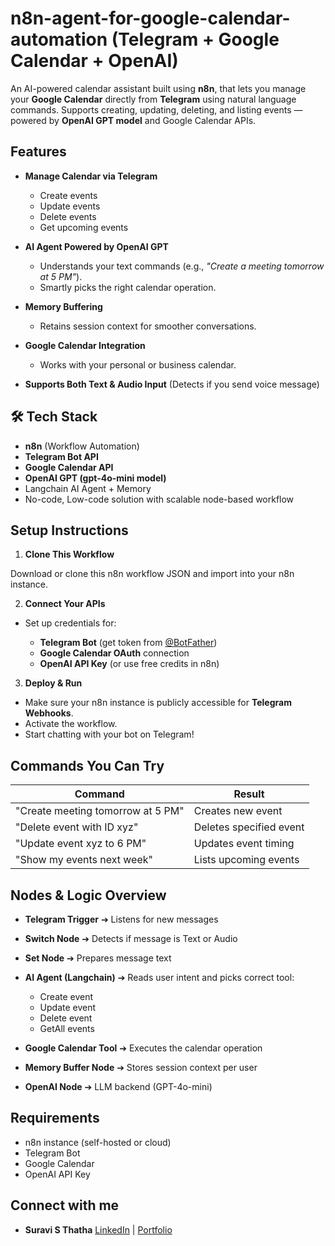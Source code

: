 # n8n-agent-for-google-calendar-automation (Telegram + Google Calendar + OpenAI)

An AI-powered calendar assistant built using **n8n**, that lets you manage your **Google Calendar** directly from **Telegram** using natural language commands.
Supports creating, updating, deleting, and listing events — powered by **OpenAI GPT model** and Google Calendar APIs.

## Features

* **Manage Calendar via Telegram**

  * Create events
  * Update events
  * Delete events
  * Get upcoming events
* **AI Agent Powered by OpenAI GPT**

  * Understands your text commands (e.g., *"Create a meeting tomorrow at 5 PM"*).
  * Smartly picks the right calendar operation.
* **Memory Buffering**

  * Retains session context for smoother conversations.
* **Google Calendar Integration**

  * Works with your personal or business calendar.
*  **Supports Both Text & Audio Input** (Detects if you send voice message)

## 🛠️ Tech Stack

* **n8n** (Workflow Automation)
* **Telegram Bot API**
* **Google Calendar API**
* **OpenAI GPT (gpt-4o-mini model)**
* Langchain AI Agent + Memory
* No-code, Low-code solution with scalable node-based workflow

## Setup Instructions

1. **Clone This Workflow**

Download or clone this n8n workflow JSON and import into your n8n instance.

2. **Connect Your APIs**

* Set up credentials for:

  * **Telegram Bot** (get token from [@BotFather](https://t.me/botfather))
  * **Google Calendar OAuth** connection
  * **OpenAI API Key** (or use free credits in n8n)

3. **Deploy & Run**

* Make sure your n8n instance is publicly accessible for **Telegram Webhooks**.
* Activate the workflow.
* Start chatting with your bot on Telegram!


## Commands You Can Try

| Command                           | Result                  |
| --------------------------------- | ----------------------- |
| "Create meeting tomorrow at 5 PM" | Creates new event       |
| "Delete event with ID xyz"        | Deletes specified event |
| "Update event xyz to 6 PM"        | Updates event timing    |
| "Show my events next week"        | Lists upcoming events   |


## Nodes & Logic Overview

* **Telegram Trigger** ➔ Listens for new messages
* **Switch Node** ➔ Detects if message is Text or Audio
* **Set Node** ➔ Prepares message text
* **AI Agent (Langchain)** ➔ Reads user intent and picks correct tool:

  * Create event
  * Update event
  * Delete event
  * GetAll events
* **Google Calendar Tool** ➔ Executes the calendar operation
* **Memory Buffer Node** ➔ Stores session context per user
* **OpenAI Node** ➔ LLM backend (GPT-4o-mini)

## Requirements

* n8n instance (self-hosted or cloud)
* Telegram Bot
* Google Calendar
* OpenAI API Key

## Connect with me

* **Suravi S Thatha**
  [LinkedIn](https://www.linkedin.com/in/suravi-s-thatha/) | [Portfolio](https://suravi-s-thatha.vercel.app)

